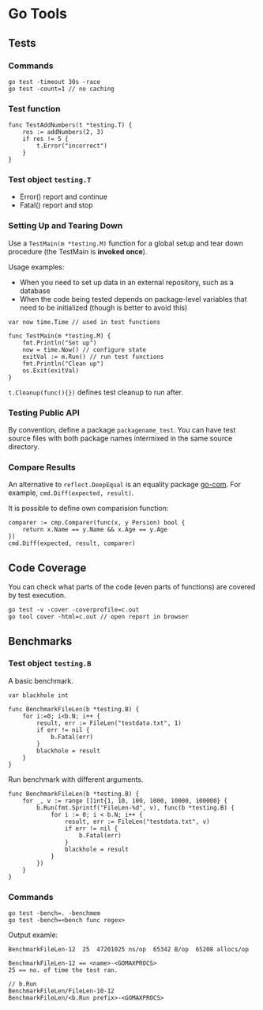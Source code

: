# Go Tools

## Tests

### Commands
```
go test -timeout 30s -race
go test -count=1 // no caching
```

### Test function
```go=
func TestAddNumbers(t *testing.T) {
    res := addNumbers(2, 3)
    if res != 5 {
        t.Error("incorrect")
    }
}
```

### Test object `testing.T`
- Error() report and continue
- Fatal() report and stop

### Setting Up and Tearing Down
Use a `TestMain(m *testing.M)` function for a global setup and tear down procedure (the TestMain is **invoked once**).

Usage examples:

- When you need to set up data in an external repository, such as a database
- When the code being tested depends on package-level variables that need to be initialized (though is better to avoid this)

```go=
var now time.Time // used in test functions

func TestMain(m *testing.M) {
    fmt.Println("Set up")
    now = time.Now() // configure state
    exitVal := m.Run() // run test functions
    fmt.Println("Clean up")
    os.Exit(exitVal)
}
```

`t.Cleanup(func(){})` defines test cleanup to run after.

### Testing Public API
By convention, define a package `packagename_test`. You can have test source files with both package names intermixed in the same source directory.

### Compare Results

An alternative to `reflect.DeepEqual` is an equality package [go-com](https://github.com/google/go-cmp). For example,
`cmd.Diff(expected, result)`.

It is possible to define own comparision function:
```go=
comparer := cmp.Comparer(func(x, y Persion) bool {
    return x.Name == y.Name && x.Age == y.Age
})
cmd.Diff(expected, result, comparer)
```

## Code Coverage
You can check what parts of the code (even parts of functions) are covered by test execution.

```
go test -v -cover -coverprofile=c.out
go tool cover -html=c.out // open report in browser
```

## Benchmarks

### Test object `testing.B`
A basic benchmark.
```go=
var blackhole int

func BenchmarkFileLen(b *testing.B) {
    for i:=0; i<b.N; i++ {
        result, err := FileLen("testdata.txt", 1)
        if err != nil {
            b.Fatal(err)
        }
        blackhole = result
    }
}
```

Run benchmark with different arguments.
```go=
func BenchmarkFileLen(b *testing.B) {
    for _, v := range []int{1, 10, 100, 1000, 10000, 100000} {
        b.Run(fmt.Sprintf("FileLen-%d", v), func(b *testing.B) {
            for i := 0; i < b.N; i++ {
                result, err := FileLen("testdata.txt", v)
                if err != nil {
                    b.Fatal(err)
                }
                blackhole = result
            }
        })
    }
}
```

### Commands
```
go test -bench=. -benchmem
go test -bench=<bench func regex>
```

Output examle:
```
BenchmarkFileLen-12  25  47201025 ns/op  65342 B/op  65208 allocs/op

BenchmarkFileLen-12 == <name>-<GOMAXPROCS>
25 == no. of time the test ran.

// b.Run
BenchmarkFileLen/FileLen-10-12
BenchmarkFileLen/<b.Run prefix>-<GOMAXPROCS>
```